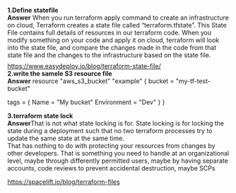 **1.Define statefile   
Answer**   When you run terraform apply command to create an infrastructure on cloud, Terraform creates a state file called “terraform.tfstate”. This State File contains full details of resources in our terraform code. When you modify something on your code and apply it on cloud, terraform will look into the state file, and compare the changes made in the code from that state file and the changes to the infrastructure based on the state file.  
$$$$ https://www.easydeploy.io/blog/terraform-state-file/   
**2.write the samele S3 resource file    
Answer**   resource "aws_s3_bucket" "example" {
  bucket = "my-tf-test-bucket"

  tags = {
    Name        = "My bucket"
    Environment = "Dev"
  }
}
   
**3.terraform state lock   
Answer**That is not what state locking is for. State locking is for locking the state during a deployment such that no two terraform processes try to update the same state at the same time.   
That has nothing to do with protecting your resources from changes by other developers. That is something you need to handle at an organizational level, maybe through differently permitted users, maybe by having separate accounts, code reviews to prevent accidental destruction, maybe SCPs   

https://spacelift.io/blog/terraform-files   
